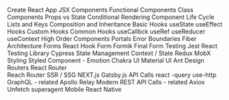Create React App
JSX
Components
    Functional Components
    Class Components
Props vs State
Conditional Rendering
Component Life Cycle
Lists and Keys
Composition and Inheritance
Basic Hooks 
    useState
    useEffect
Hooks
    Custom Hooks
    Common Hooks
        useCallbck
        useRef
        useReducer
        useContext
High Order Components
Portals
Error Boundaries
Fiber Architecture
Forms
    React Hook Form
    Formik
    Final Form
Testing
    Jest
    React Testing Library
    Cypress
State Management
    Context / State
    Redux
    MobX    
Styling
    Styled Component - Emotion
    Chakra UI
    Material UI
    Ant Design
Routers
    React Router	
    Reach Router
SSR / SSG
    NEXT.js
    Gatsby.js
API Calls
    react -query
    use-http
GraphQL - related
    Apollo
    Relay Modern
REST API Calls - related
    Axios
    Unfetch
    superagent
Mobile
    React Native

